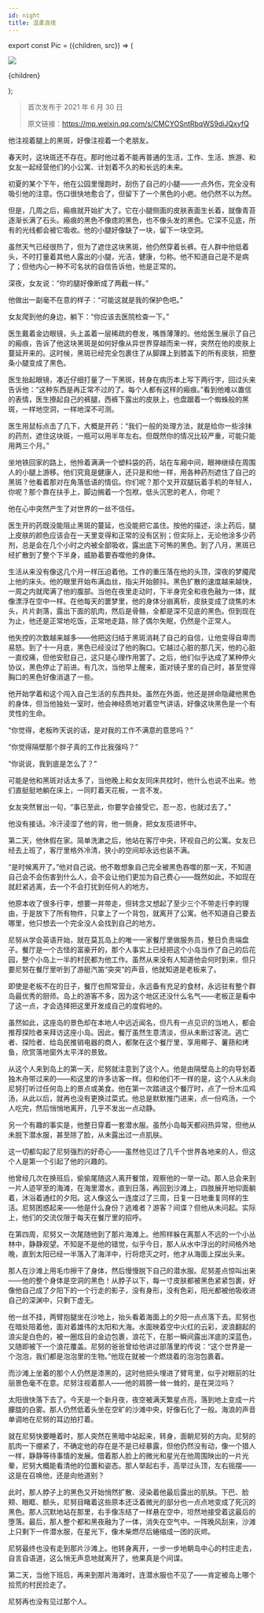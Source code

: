 ```yaml
---
id: night
title: 温柔良夜
---
```


export const Pic = ({children, src}) => (
<div style={{textAlign: 'center'}}>
<img src={src} />
<p style={{color: 'gray', fontSize: 'small'}}>{children}</p>
</div>);

> 首次发布于 2021 年 6 月 30 日
>
> 原文链接：https://mp.weixin.qq.com/s/CMCYOSntRbqWS9diJQxyfQ

他注视着腿上的黑斑，好像注视着一个老朋友。

春天时，这块斑还不存在。那时他过着不能再普通的生活，工作、生活、旅游、和女友一起经营他们的小公寓、计划着不久的和长远的未来。

初夏的某个下午，他在公园里慢跑时，刮伤了自己的小腿——一点外伤，完全没有吸引他的注意。伤口很快地愈合了，但留下了一个黑色的小疤。他仍然不以为然。

但是，几周之后，瘢痕就开始扩大了。它在小腿侧面的皮肤表面生长着，就像青苔逐渐长满了石头。瘢痕的黑色不像痣的黑色，也不像头发的黑色。它深不见底，所有的光线都会被它吸收。他的小腿好像缺了一块，留下一块空洞。

虽然天气已经很热了，但为了遮住这块黑斑，他仍然穿着长裤。在人群中他低着头，不时打量着其他人露出的小腿，光洁，健康，匀称。他不知道自己是不是病了；但他内心一种不可名状的自信告诉他，他是正常的。

深夜，女友说：“你的腿好像断成了两截一样。”

他做出一副毫不在意的样子：“可能这就是我的保护色吧。”

女友爬到他的身边，躺下：“你应该去医院检查一下。”



医生戴着金边眼镜，头上盖着一层稀疏的卷发，嘴唇薄薄的。他给医生展示了自己的瘢痕，告诉了他这块黑斑是如何好像从异世界穿越而来一样，突然在他的皮肤上蔓延开来的。这时候，黑斑已经完全包裹住了从脚踝上到膝盖下的所有皮肤，把整条小腿变成了黑色。

医生抬起眼镜，凑近仔细打量了一下黑斑，转身在病历本上写下两行字，回过头来告诉他：“这种东西是再正常不过的了。每个人都有这样的瘢痕。”看到他难以置信的表情，医生撩起自己的裤腿，西裤下露出的皮肤上，也盘踞着一个蜘蛛般的黑斑，一样地空洞，一样地深不可测。

医生用鼠标点击了几下，大概是开药：“我们一般的处理方法，就是给你一些涂抹的药剂，遮住这块斑，一瓶可以用半年左右。但既然你的情况比较严重，可能只能用两三个月。”

坐地铁回家的路上，他拎着满满一个塑料袋的药，站在车厢中间，眼神继续在周围人的小腿上游移。他们究竟是健康人，还只是和他一样，用各种药剂遮住了自己的黑斑？他看着那对在角落低语的情侣。你们呢？那个叉开双腿玩着手机的年轻人，你呢？那个靠在扶手上，脚边搁着一个包袱，低头沉思的老人，你呢？

他在心中突然产生了对世界的一丝不信任。



医生开的药既没能阻止黑斑的蔓延，也没能把它盖住。按他的描述，涂上药后，腿上皮肤的颜色应该会在一天里变得和正常的没有区别；但实际上，无论他涂多少药剂，总是会在几个小时之内被全部吸收，露出底下可怖的黑色。到了八月，黑斑已经扩散到了整个下半身，威胁着要吞噬他的身体。

生活从来没有像这几个月一样压迫着他。工作的重压落在他的头顶，深夜的梦魇爬上他的床头。他的眼里开始布满血丝，指尖开始颤抖。黑色扩散的速度越来越快，一周之内就爬满了他的腹部。当他在夜里走动时，下半身完全和夜色融为一体，就像漂浮在空中一样。在他每天的噩梦里，他的身体分崩离析，皮肤变成了烧焦的木头，片片剥落，露出下面的肌肉，然后是骨骼，全都是深不见底的黑色。但到现在为止，他还是正常地吃饭，正常地走路，除了偶尔失眠，仍然是个正常人。

他失控的次数越来越多——他把这归结于黑斑消耗了自己的自信，让他变得自卑而易怒。到了十一月底，黑色已经没过了他的胸口。它越过心脏的那几天，他的心脏一直绞痛，但他安慰自己，这只是心理作用罢了。之后，他们似乎达成了某种停火协议，黑色停止了前进。有几次，当他早上醒来，面对镜子里的自己时，甚至觉得胸口的黑色好像消退了一些。

他开始学着和这个闯入自己生活的东西共处。虽然在外面，他还是拼命隐藏他黑色的身体，但当他独处一室时，他会神经质地对着空气讲话，好像这块黑色是一个有灵性的生命。

“你觉得，老板昨天说的话，是对我的工作不满意的意思吗？”

“你觉得隔壁那个胖子真的工作比我强吗？”

“你说说，我到底是怎么了？”

可能是他和黑斑对话太多了，当他晚上和女友同床共枕时，他什么也说不出来。他们直挺挺地躺在床上，一同盯着天花板，一言不发。

女友突然冒出一句，“事已至此，你要学会接受它。忍一忍，也就过去了。”

他没有接话。冷汗浸湿了他的背，他一侧身，把女友揽进怀中。



第二天，他休假在家。简单洗漱之后，他站在客厅中央，环视自己的公寓。女友已经去上班了，客厅里格外冷清，狭小的空间却永远也装不满。

“是时候离开了。”他对自己说。他不敢想象自己完全被黑色吞噬的那一天，不知道自己会不会伤害到什么人，会不会让他们更加为自己费心——既然如此，不如现在就赶紧逃离，去一个不会打扰到任何人的地方。

他原本收了很多行李，想要一并带走，但转念又想起了至少三个不带走行李的理由，于是放下了所有物件，只拿上了一个背包，就离开了公寓。他不知道自己要去哪里，他只想去一个完全没人会找到自己的地方。



尼努从学会英语开始，就在莫瓦岛上的唯一一家餐厅里做服务员，整日负责端盘子。餐厅是一个古怪的富豪开的，那个人事实上已经把这个小岛当作了自己的后花园，整个小岛上一半的村民都为他工作。虽然从来没有人知道他会何时到来，但只要尼努在餐厅里听到了游艇汽笛“突突”的声音，他就知道是老板来了。

即使是老板不在的日子，餐厅也照常营业，永远备有充足的食材，永远驻有整个群岛最优秀的厨师。岛上的游客不多，因为这个地区还没什么名气——老板正是看中了这一点，才会选择把这里开发成自己的度假地的。

虽然如此，这座岛的景色却在本地人中远近闻名，但凡有一点见识的当地人，都会推荐探险者来拜访这座小岛。因此，餐厅虽然生意清淡，但从未断过客流。逃亡者、探险者、给岛民推销电器的商人，都聚在这个餐厅里，享用椰子、薯蓣和烤鱼，欣赏落地窗外太平洋的景致。

从这个人来到岛上的第一天，尼努就注意到了这个人。他是由隔壁岛上的向导划着独木舟带过来的——和这里的许多访客一样。但和他们不一样的是，这个人从未向尼努打听过任何岛上的景点或美食。他在第一次踏进这个餐厅时，点了一份木瓜鸡汤，从此以后，就再也没有更换过菜式。他总是默默推门进来，点一份鸡汤，一个人吃完，然后悄悄地离开，几乎不发出一点动静。

另一个有趣的事实是，他整日穿着一套潜水服。虽然小岛每天都闷热异常，但他从未脱下潜水服，甚至除了脸，从未露出过一点肌肤。

这一切都勾起了尼努强烈的好奇心——虽然他见过了几千个世界各地来的人，但这个人是第一个引起了他的兴趣的。

他曾经几次在换班后，偷偷尾随这人离开餐馆，观察他的一举一动。那人总会来到一片人迹罕至的海滩，在海里潜水，直到日落，再回到沙滩上，四肢展开地仰面躺着，沐浴着通红的夕阳。这人像这么一连度过了三周，日复一日地重复同样的生活。尼努困惑起来——他是什么身份？逃难者？游客？间谍？但他从未问起。实际上，他们的交流仅限于每天在餐厅里的招呼。

在第四周，尼努又一次尾随他到了那片海滩上。他照样躲在离那人不远的一个小丛林中，静静观望。不知是不是他的错觉，似乎今日，那人从水中浮出的时间格外地晚，直到太阳已经一半落入了海洋中，行将熄灭之时，他才从海面上探出头来。

那人在沙滩上用毛巾擦干了身体，然后慢慢脱下自己的潜水服。尼努差点惊叫出来——他的整个身体是空洞的黑色！从脖子以下，每一寸皮肤都被黑色紧紧包裹，好像他自己成了夕阳下的一个行走的影子，没有身形，没有色彩，阳光都被他吸收进自己的深渊中，只剩下虚无。

他一丝不挂，两臂抱腿坐在沙地上，抬头看着海面上的夕阳一点点落下去。尼努也在暗处陪着他，面对着雄伟的太阳和大海。水面映着空中火红的云彩，波浪翻起的浪尖是白色的，被一圈炫目的金边包裹，浪花下，在那一瞬间露出洋底的深蓝色，又随即被下一个浪花覆盖。尼努的爸爸曾给他讲过部落里的传说：“这个世界是一个泡泡，我们都是泡泡里的生物。”他现在就被一个燃烧着的泡泡包裹着。

而沙滩上坐着的那个人仍然是漆黑的，这时他把头埋进了臂弯里，似乎对眼前的壮丽景色毫不在意。尼努注视着那人——他的肩膀一耸一耸的，是在哭泣吗？

太阳很快落下去了。今天是一个新月夜，夜空被满天繁星点亮，落到地上变成一片朦胧的白雾。那人仍然低着头坐在空旷的沙滩中央，好像石化了一般。海浪的声音单调地在尼努的耳边拍打着。

就在尼努快要睡着时，那人突然在黑暗中站起来，转身，面朝尼努的方向。尼努的肌肉一下绷紧了，不确定他的存在是不是已经暴露，但他仍然没有动，像一个猎人一样，静静等待事情的发展。借着那人脸上的微光和星光在他周围映出的一片光晕，尼努大概能看清他的位置和姿态。那人举起右手，高举过头顶，左右摇摆——这是在召唤他，还是向他道别？

此时，那人脖子上的黑色又开始悄然扩散、浸染着他最后露出的肌肤。下巴、脸颊、眼眶、额头，尼努目睹着这些原本还泛着微光的部分也一点点地变成了死沉的黑色。那人沉默地站在那里，右手像冻结了一样悬在空中，坦然地接受着这最后的堕落。最后，那人整个都和黑夜融为了一体，消失在空气中。一阵晚风刮来，沙滩上只剩下一件潜水服，在星光下，像木柴燃尽后蜷缩成一团的灰烬。

尼努最终也没有走到那片沙滩上。他转身离开，一步一步地朝岛中心的村庄走去，自言自语道，这么悄无声息地就离开了，他果真是个间谍。

第二天，当他下班后，再来到那片海滩时，连潜水服也不见了——肯定被岛上哪个拾荒的村民捡走了。

尼努再也没有见过那个人。

<Pic src="/zh-Hans/img/docs/Stories/night/JGibibkelET6ibnwc16N3jOOHpsO1jcW7mNvCDMheHxMrkx0jibI2u5EIyoibJQ9kdcxfWz50kMvlPicuUsJlV5N6tyw.jpeg" />
